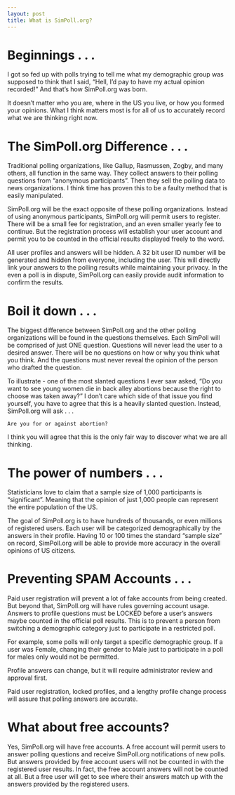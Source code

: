 ```yaml
---
layout: post
title: What is SimPoll.org?
---
```

# Beginnings . . .
I got so fed up with polls trying to tell me what my demographic group was supposed to think that I said, “Hell, I’d pay to have my actual opinion recorded!”  And that’s how SimPoll.org was born.

It doesn’t matter who you are, where in the US you live, or how you formed your opinions.  What I think matters most is for all of us to accurately record what we are thinking right now.  

# The SimPoll.org Difference . . .
Traditional polling organizations, like Gallup, Rasmussen, Zogby, and many others, all function in the same way.  They collect answers to their polling questions from “anonymous participants”.  Then they sell the polling data to news organizations.  I think time has proven this to be a faulty method that is easily manipulated.  

SimPoll.org will be the exact opposite of these polling organizations.  Instead of using anonymous participants, SimPoll.org will permit users to register.  There will be a small fee for registration, and an even smaller yearly fee to continue.  But the registration process will establish your user account and permit you to be counted in the official results displayed freely to the word.

All user profiles and answers will be hidden.  A 32 bit user ID number will be generated and hidden from everyone, including the user.  This will directly link your answers to the polling results while maintaining your privacy.  In the even a poll is in dispute, SimPoll.org can easily provide audit information to confirm the results.

# Boil it down . . .
The biggest difference between SimPoll.org and the other polling organizations will be found in the questions themselves.  Each SimPoll will be comprised of just ONE question.  Questions will never lead the user to a desired answer.  There will be no questions on how or why you think what you think.  And the questions must never reveal the opinion of the person who drafted the question.

To illustrate - one of the most slanted questions I ever saw asked, “Do you want to see young women die in back alley abortions because the right to choose was taken away?”  I don’t care which side of that issue you find yourself, you have to agree that this is a heavily slanted question.  Instead, SimPoll.org will ask . . .

	Are you for or against abortion?

I think you will agree that this is the only fair way to discover what we are all thinking.

# The power of numbers . . . 
Statisticians love to claim that a sample size of 1,000 participants is “significant”.  Meaning that the opinion of just 1,000 people can represent the entire population of the US.  

The goal of SimPoll.org is to have hundreds of thousands, or even millions of registered users.  Each user will be categorized demographically by the answers in their profile.  Having 10 or 100 times the standard “sample size” on record, SimPoll.org will be able to provide more accuracy in the overall opinions of US citizens. 

# Preventing SPAM Accounts . . .
Paid user registration will prevent a lot of fake accounts from being created.  But beyond that, SimPoll.org will have rules governing account usage.  Answers to profile questions must be LOCKED before a user’s answers maybe counted in the official poll results.  This is to prevent a person from switching a demographic category just to participate in a restricted poll.  

For example, some polls will only target a specific demographic group.  If a user was Female, changing their gender to Male just to participate in a poll for males only would not be permitted.

Profile answers can change, but it will require administrator review and approval first.

Paid user registration, locked profiles, and a lengthy profile change process will assure that polling answers are accurate.

# What about free accounts?
Yes, SimPoll.org will have free accounts.  A free account will permit users to answer polling questions and receive SimPoll.org notifications of new polls.  But answers provided by free account users will not be counted in with the registered user results.  In fact, the free account answers will not be counted at all.  But a free user will get to see where their answers match up with the answers provided by the registered users.

